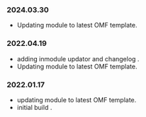 ### 2024.03.30
- Updating module to latest OMF template.

### 2022.04.19
- adding inmodule updator and changelog .
- Updating module to latest OMF template.

### 2022.01.17
- updating module to latest OMF template.
- initial build .
